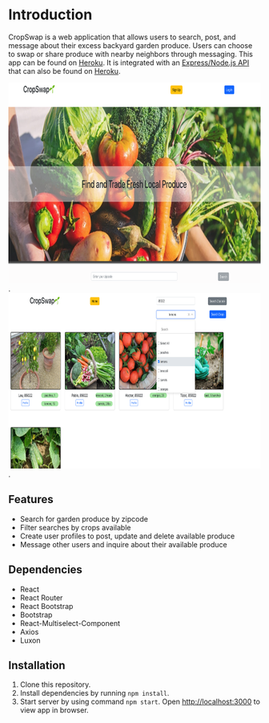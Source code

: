 # Introduction

CropSwap is a web application that allows users to search, post, and message about their excess backyard garden produce.  Users can choose to swap or share produce with nearby neighbors through messaging.  This app can be found on [Heroku](https://crop-swap-frontend.herokuapp.com/). It is integrated with an [Express/Node.js API](https://github.com/lkleinert/Captsone-Crop-Swap) that can also be found on [Heroku](https://crop-swap-backend.herokuapp.com/users).


<img src="/public/crop_images/SearchUsersRM.png" alt="Landing Page" width="750px" height="400px">.    <img src="/public/crop_images/SearchPageRM.png" alt="Search Page" width="750px" height="350px">.

## Features

* Search for garden produce by zipcode
* Filter searches by crops available
* Create user profiles to post, update and delete available produce
* Message other users and inquire about their available produce

## Dependencies

* React
* React Router
* React Bootstrap
* Bootstrap
* React-Multiselect-Component
* Axios
* Luxon

## Installation

1. Clone this repository.
2. Install dependencies by running `npm install`.
3. Start server by using command `npm start`. Open [http://localhost:3000](http://localhost:3000) to view app in browser.
